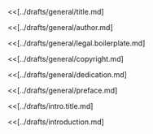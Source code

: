 <!--
Generate a draft from this file with this command:
  $ mdmerge -o manuscripts/draft.working.md manuscripts/build.working.md

Create a Page Break by inserting this line:
  <div style="page-break-after: always;"></div>

IMPORTANT: Always keep a blank line (return) between page includes.
-->

<<[../drafts/general/title.md]

<<[../drafts/general/author.md]

<!-- Include if there are collaborators. -->
<!-- <<[../drafts/general/collaborators.md] -->

<div style="page-break-after: always;"></div>

<<[../drafts/general/legal.boilerplate.md]

<<[../drafts/general/copyright.md]

<div style="page-break-after: always;"></div>

<<[../drafts/general/dedication.md]

<div style="page-break-after: always;"></div>

<<[../drafts/general/preface.md]

<div style="page-break-after: always;"></div>

<<[../drafts/intro.title.md]

<<[../drafts/introduction.md]

<div style="page-break-after: always;"></div>
